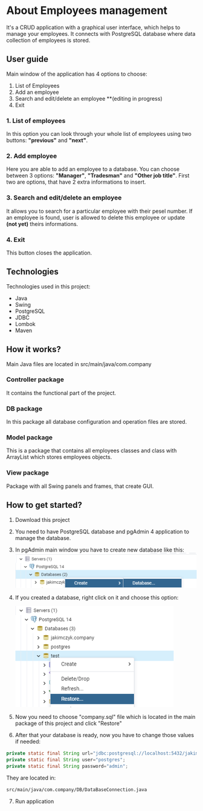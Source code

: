 # About Employees management

It's a CRUD application with a graphical user interface, which helps to manage your employees. It connects with
PostgreSQL database where data collection of employees is stored.

## User guide

Main window of the application has 4 options to choose:

1. List of Employees
2. Add an employee
3. Search and edit/delete an employee **(editing in progress)
4. Exit

### 1. List of employees

In this option you can look through your whole list of employees using two buttons: **"previous"** and **"next"**.

### 2. Add employee

Here you are able to add an employee to a database. You can choose between 3 options: **"Manager"**, **"Tradesman"** and **"Other job
title"**. First two are options, that have 2 extra informations to insert.

### 3. Search and edit/delete an employee

It allows you to search for a particular employee with their pesel number. If an employee is found, user is allowed to
delete this employee or update **(not yet)** theirs informations.

### 4. Exit

This button closes the application.

## Technologies

Technologies used in this project:

- Java
- Swing
- PostgreSQL
- JDBC
- Lombok
- Maven

## How it works?

Main Java files are located in src/main/java/com.company

### Controller package

It contains the functional part of the project.

### DB package

In this package all database configuration and operation files are stored.

### Model package

This is a package that contains all employees classes and class with ArrayList which stores employees objects.

### View package

Package with all Swing panels and frames, that create GUI.

## How to get started?

1. Download this project
2. You need to have PostgreSQL database and pgAdmin 4 application to manage the database.
3. In pgAdmin main window you have to create new database like this:
   ![](1.png)
4. If you created a database, right click on it and choose this option:

   ![](2.png)
5. Now you need to choose "company.sql" file which is located in the main package of this project and click "Restore"
6. After that your database is ready, now you have to change those values if needed:

```java
private static final String url="jdbc:postgresql://localhost:5432/jakimczyk.company";
private static final String user="postgres";
private static final String password="admin";
```

They are located in:

```bash
src/main/java/com.company/DB/DataBaseConnection.java
```

7. Run application
